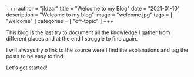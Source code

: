 +++
author = "jfdzar"
title = "Welcome to my Blog"
date = "2021-01-10"
description = "Welcome to my blog"
image = "welcome.jpg"
tags = [
    "welcome"
]
categories = [
    "off-topic"
]
+++

This blog is the last try to document all the knowledge I gather from different places and at the end I struggle to find again.

I will always try o link to the source were I find the explanations and tag the posts to be easy to find

Let's get started!
